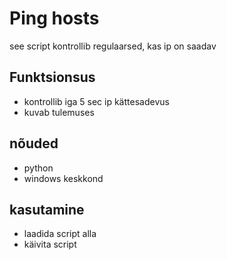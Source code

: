 # Ping hosts
see script kontrollib regulaarsed, kas ip on saadav
## Funktsionsus
- kontrollib iga 5 sec ip kättesadevus
- kuvab tulemuses
## nõuded
- python
- windows keskkond
## kasutamine
- laadida script alla
- käivita script
